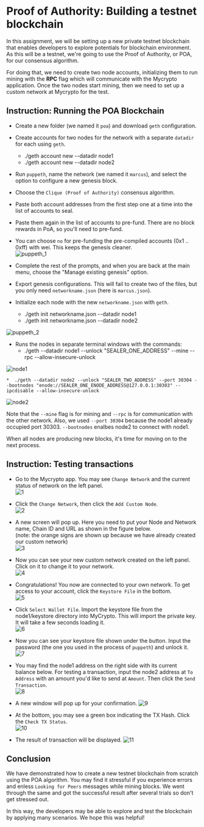 # Proof of Authority: Building a testnet blockchain

In this assignment, we will be setting up a new private testnet blockchain that enables developers to explore potentials for blockchain environment.
As this will be a testnet, we're going to use the Proof of Authority, or POA, for our consensus algorithm. 

For doing that, we need to create two node accounts, initializing them to run mining with the **RPC** flag which will communicate with the Mycrypto application. Once the two nodes start mining, then we need to set up a custom network at Mycrypto for the test.    

## Instruction: Running the POA Blockchain
* Create a new folder (we named it `poa`) and download `geth` configuration. 

* Create accounts for two nodes for the network with a separate `datadir` for each using `geth`.
    * ./geth account new --datadir node1
    * ./geth account new --datadir node2 
​
* Run `puppeth`, name the network (we named it `marcus`), and select the option to configure a new genesis block.
​
* Choose the `Clique (Proof of Authority)` consensus algorithm.
​
* Paste both account addresses from the first step one at a time into the list of accounts to seal.
​
* Paste them again in the list of accounts to pre-fund. There are no block rewards in PoA, so you'll need to pre-fund.
​
* You can choose `no` for pre-funding the pre-compiled accounts (0x1 .. 0xff) with wei. This keeps the genesis cleaner.    
​
![puppeth_1](https://github.com/coolwonny/proof-of-authority/blob/master/images/screenshot_puppeth1.png)

* Complete the rest of the prompts, and when you are back at the main menu, choose the "Manage existing genesis" option.
​
* Export genesis configurations. This will fail to create two of the files, but you only need `networkname.json` (here is `marcus.json`).
​
* Initialize each node with the new `networkname.json` with `geth`.
    * ./geth init networkname.json --datadir node1
    * ./geth init networkname.json --datadir node2      

​![puppeth_2](https://github.com/coolwonny/proof-of-authority/blob/master/images/screenshot_puppeth2.png)


* Runs the nodes in separate terminal windows with the commands:
    *  ./geth --datadir node1 --unlock "SEALER_ONE_ADDRESS" --mine --rpc --allow-insecure-unlock  

![node1](https://github.com/coolwonny/proof-of-authority/blob/master/images/screenshot_node1.png)    

    *  ./geth --datadir node2 --unlock "SEALER_TWO_ADDRESS" --port 30304 --bootnodes "enode://SEALER_ONE_ENODE_ADDRESS@127.0.0.1:30303" --ipcdisable --allow-insecure-unlock    

![node2](https://github.com/coolwonny/proof-of-authority/blob/master/images/screenshot_node2.png)    

Note that the `--mine` flag is for mining and `--rpc` is for communication with the other network. Also, we used `--port 30304` because the node1 already occupied port 30303. `--bootnodes` enalbes node2 to connect with node1.   

When all nodes are producing new blocks, it's time for moving on to the next process.   

## Instruction: Testing transactions
   
* Go to the Mycrypto app. You may see `Change Network` and the current status of network on the left panel.   
![1](https://github.com/coolwonny/proof-of-authority/blob/master/images/screenshot_connect_1.png)   

* Click the `Change Network`, then click the `Add Custom Node`.    
![2](https://github.com/coolwonny/proof-of-authority/blob/master/images/screenshot_connect_2.png)    

* A new screen will pop up. Here you need to put your Node and Network name, Chain ID and URL as shown in the figure below.    
(note: the orange signs are shown up because we have already created our custom network)    
![3](https://github.com/coolwonny/proof-of-authority/blob/master/images/screenshot_connect_3.png)    

* Now you can see your new custom network created on the left panel. Click on it to change it to your network.   
![4](https://github.com/coolwonny/proof-of-authority/blob/master/images/screenshot_connect_4.png)   

* Congratulations! You now are connected to your own network. To get access to your account, click the `Keystore File` in the bottom.    
![5](https://github.com/coolwonny/proof-of-authority/blob/master/images/screenshot_connect_5.png)    

* Click `Select Wallet File`. Import the keystore file from the node1/keystore directory into MyCrypto. This will import the private key. It will take a few seconds loading it.    
![6](https://github.com/coolwonny/proof-of-authority/blob/master/images/screenshot_connect_6.png)    

* Now you can see your keystore file shown under the button. Input the password (the one you used in the process of `puppeth`) and unlock it.    
![7](https://github.com/coolwonny/proof-of-authority/blob/master/images/screenshot_connect_7.png)    

* You may find the node1 address on the right side with its current balance below. For testing a transaction, input the node2 address at `To Address` with an amount you'd like to send at `Amount`. Then click the `Send Transaction`.    
![8](https://github.com/coolwonny/proof-of-authority/blob/master/images/screenshot_connect_8.png)    

* A new window will pop up for your confirmation.
![9](https://github.com/coolwonny/proof-of-authority/blob/master/images/screenshot_connect_9.png)    

* At the bottom, you may see a green box indicating the TX Hash. Click the `Check TX Status`.    
![10](https://github.com/coolwonny/proof-of-authority/blob/master/images/screenshot_connect_10.png)    

* The result of transaction will be displayed. 
![11](https://github.com/coolwonny/proof-of-authority/blob/master/images/screenshot_connect_11.png)      

## Conclusion
     
We have demonstrated how to create a new testnet blockchain from scratch using the POA algorithm. You may find it stressful if you experience errors and enless `Looking for Peers` messages while mining blocks. We went through the same and got the successful result after several trials so don't get stressed out.   

In this way, the developers may be able to explore and test the blockchain by applying many scenarios. We hope this was helpful!












